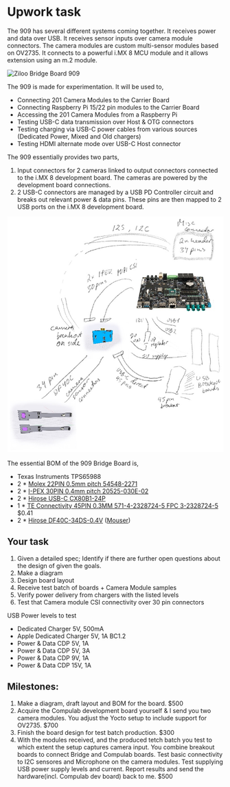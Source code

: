 # Upwork task

The 909 has several different systems coming together. It receives power and data over USB. It receives sensor inputs over camera module connectors.
The camera modules are custom multi-sensor modules based on OV2735.
It connects to a powerful i.MX 8 MCU module and it allows extension using an m.2 module.

![Ziloo Bridge Board 909](./ziloo-bridge-909.png)

The 909 is made for experimentation. It will be used to,

- Connecting 201 Camera Modules to the Carrier Board
- Connecting Raspberry Pi 15/22 pin modules to the Carrier Board
- Accessing the 201 Camera Modules from a Raspberry Pi
- Testing USB-C data transmission over Host & OTG connectors
- Testing charging via USB-C power cables from various sources (Dedicated Power, Mixed and Old chargers)
- Testing HDMI alternate mode over USB-C Host connector

The 909 essentially provides two parts,

1) Input connectors for 2 cameras linked to output connectors connected to the i.MX 8 development board.
   The cameras are powered by the development board connections.
2) 2 USB-C connectors are managed by a USB PD Controller circuit and breaks out relevant power & data pins.
   These pins are then mapped to 2 USB ports on the i.MX 8 development board.

![909 Bridge Board hookup](./909-hookup.jpg)

The essential BOM of the 909 Bridge Board is,

- Texas Instruments TPS65988
- 2 * [Molex 22PIN 0.5mm pitch 54548-2271](https://www.molex.com/molex/products/part-detail/ffc_fpc_connectors/0545482271)
- 2 * [I-PEX 30PIN 0.4mm pitch 20525-030E-02](https://www.i-pex.com/product/cabline-ca)
- 2 * [Hirose USB-C CX80B1-24P](https://www.hirose.com/product/p/CL0480-0625-0-00)
- 1 * [TE Connectivity 45PIN 0.3MM 571-4-2328724-5 FPC 3-2328724-5](https://www.te.com/usa-en/product-4-2328724-5.html) $0.41
- 2 * [Hirose DF40C-34DS-0.4V](https://www.hirose.com/en/product/p/CL0684-4023-0-51) ([Mouser](https://www.mouser.ch/ProductDetail/Hirose-Connector/DF40C-34DS-04V51?qs=vcbW%252B4%252BSTIpg26DsEbj1iQ%3D%3D))


## Your task

1) Given a detailed spec; Identify if there are further open questions about the design of given the goals.
2) Make a diagram
3) Design board layout
4) Receive test batch of boards + Camera Module samples
5) Verify power delivery from chargers with the listed levels
6) Test that Camera module CSI connectivity over 30 pin connectors

USB Power levels to test

- Dedicated Charger 5V, 500mA
- Apple Dedicated Charger 5V, 1A BC1.2
- Power & Data CDP 5V, 1A
- Power & Data CDP 5V, 3A
- Power & Data CDP 9V, 1A
- Power & Data CDP 15V, 1A


## Milestones:

1) Make a diagram, draft layout and BOM for the board. $500                       
2) Acquire the Compulab development board yourself & I send you two camera modules. 
     You adjust the Yocto setup to include support for OV2735. $700
3) Finish the board design for test batch production. $300
4) With the modules received, and the produced tetch batch you test to which extent the setup captures camera input.
   You combine breakout boards to connect Bridge and Compulab boards.
   Test basic connectivity to I2C sensores and Microphone on the camera modules.
   Test supplying USB power supply levels and current.
   Report results and send the hardware(incl. Compulab dev board) back to me. $500
